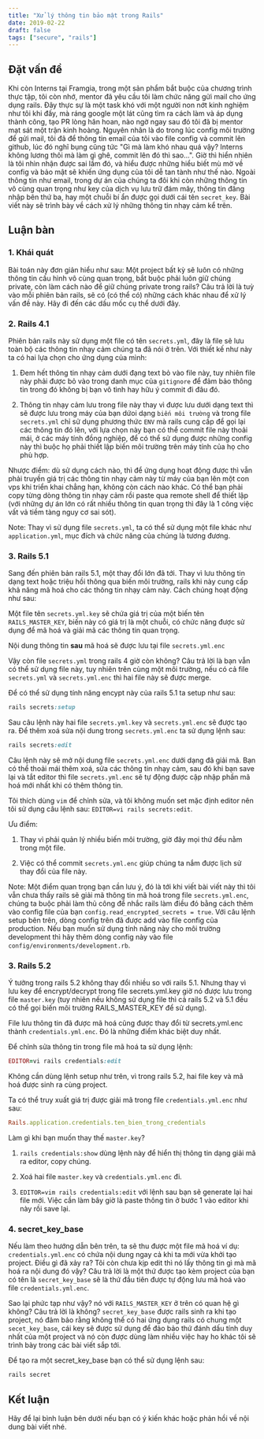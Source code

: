 ```yaml
---
title: "Xử lý thông tin bảo mật trong Rails"
date: 2019-02-22
draft: false
tags: ["secure", "rails"]
---
```


## Đặt vấn đề

Khi còn Interns tại Framgia, trong một sản phẩm bắt buộc của chương trình thực tập, tôi còn nhớ, mentor đã yêu cầu tôi làm chức năng gửi mail cho ứng dụng rails. Đây thực sự là một task khó với một người non nớt kinh nghiệm như tôi khi đấy, mà ráng google một lát cũng tìm ra cách làm và áp dụng thành công, tạo PR lòng hân hoan, nào ngờ ngay sau đó tôi đã bị mentor mạt sát một trận kinh hoàng. Nguyên nhân là do trong lúc config môi trường để gửi mail, tôi đã để thông tin email của tôi vào file config và commit lên github, lúc đó nghĩ bụng cũng tức "Gì mà làm khó nhau quá vậy? Interns không lương thôi mà làm gì ghê, commit lên đó thì sao...". Giờ thì hiển nhiên là tôi nhìn nhận được sai lầm đó, và hiểu được những hiểu biết mù mờ về config và bảo mật sẽ khiến ứng dụng của tôi dễ tan tành như thế nào. Ngoài thông tin như email, trong dự án của chúng ta đôi khi còn những thông tin vô cùng quan trọng như key của dịch vụ lưu trữ đám mây, thông tin đăng nhập bên thứ ba, hay một chuỗi bí ẩn được gọi dưới cái tên `secret_key`. Bài viết này sẽ trình bày về cách xử lý những thông tin nhạy cảm kể trên.

## Luận bàn

### 1. Khái quát

Bài toán này đơn giản hiểu như sau: Một project bất kỳ sẽ luôn có những thông tin cấu hình vô cùng quan trọng, bắt buộc phải luôn giữ chúng private, còn làm cách nào để giữ chúng private trong rails?
Câu trả lời là tuỳ vào mỗi phiên bản rails, sẽ có (có thể có) những cách khác nhau để xử lý vấn đề này. Hãy đi đến các dấu mốc cụ thể dưới đây.

### 2. Rails 4.1

Phiên bản rails này sử dụng một file có tên `secrets.yml`, đây là file sẽ lưu toàn bộ các thông tin nhạy cảm chúng ta đã nói ở trên. 
Với thiết kế như này ta có hai lựa chọn cho ứng dụng của mình:
1. Đem hết thông tin nhạy cảm dưới đạng text bỏ vào file này, tuy nhiên file này phải được bỏ vào trong danh mục của `gitignore` để đảm bảo thông tin trong đó không bị bạn vô tình hay hữu ý commit đi đâu đó.

2. Thông tin nhạy cảm lưu trong file này thay vì được lưu dưới dạng text thì sẽ được lưu trong máy của bạn dứoi dạng `biến môi trường` và trong file `secrets.yml` chỉ sử dụng phương thức `ENV` mà rails cung cấp để gọi lại các thông tin đó lên, với lựa chọn này bạn có thể commit file này thoải mái, ở các máy tính đồng nghiệp, để có thể sử dụng được những config này thì buộc họ phải thiết lập biến môi trường trên máy tính của họ cho phù hợp.

Nhược điểm: dù sử dụng cách nào, thì để ứng dụng hoạt động được thì vẫn phải truyền giá trị các thông tin nhạy cảm này từ máy của bạn lên một con vps khi triển khai chẳng hạn, không còn cách nào khác. Có thể bạn phải copy từng dòng thông tin nhạy cảm rồi paste qua remote shell để thiết lập (với những dự án lớn có rất nhiều thông tin quan trọng thì đây là 1 công việc vất vả tiềm tàng nguy cơ sai sót).

Note: Thay vì sử dụng file `secrets.yml`, ta có thể sử dụng một file khác như `application.yml`, mục đích và chức năng của chúng là tương đương.

### 3. Rails 5.1

Sang đến phiên bản rails 5.1, một thay đổi lớn đã tới. Thay vì lưu thông tin dạng text hoặc triệu hồi thông qua biến môi trường, rails khi này cung cấp khả năng mã hoá cho các thông tin nhạy cảm này. 
Cách chúng hoạt động như sau: 

Một file tên `secrets.yml.key` sẽ chứa giá trị của một biến tên `RAILS_MASTER_KEY`, biến này có giá trị là một chuỗi, có chức năng được sử dụng để mã hoá và giải mã các thông tin quan trọng.

Nội dung thông tin **sau** mã hoá sẽ được lưu tại file `secrets.yml.enc`

Vậy còn file `secrets.yml` trong rails 4 giờ còn không? Câu trả lời là bạn vẫn có thể sử dụng file này, tuy nhiên trên cùng một môi trường, nếu có cả file `secrets.yml` và `secrets.yml.enc` thì hai file này sẽ được merge.

Để có thể sử dụng tính năng encypt này của rails 5.1 ta setup như sau:

```ruby
rails secrets:setup
```
Sau câu lệnh này hai file `secrets.yml.key` và `secrets.yml.enc` sẽ được tạo ra. Để thêm xoá sửa nội dung trong `secrets.yml.enc` ta sử dụng lệnh sau: 

```ruby
rails secrets:edit
```

Câu lệnh này sẽ mở nội dung file `secrets.yml.enc` dưới dạng đã giải mã. Bạn có thể thoải mái thêm xoá, sửa các thông tin nhạy cảm, sau đó khi bạn save lại và tắt editor thì file `secrets.yml.enc` sẽ tự động được cập nhập phần mã hoá mới nhất khi có thêm thông tin.

Tôi thích dùng `vim` để chỉnh sửa, và tôi không muốn set mặc định editor nên tôi sử dụng câu lệnh sau: `EDITOR=vi rails secrets:edit`.

Ưu điểm: 

1. Thay vì phải quản lý nhiều biến môi trường, giờ đây mọi thứ đều nằm trong một file.

2. Việc có thể commit `secrets.yml.enc` giúp chúng ta nắm được lịch sử thay đổi của file này.

Note: Một điểm quan trọng bạn cần lưu ý, đó là tới khi viết bài viết này thì tôi vẫn chưa thấy rails sẽ giải mã thông tin mã hoá trong file `secrets.yml.enc`, chúng ta buộc phải làm thủ công để nhắc rails làm điều đó bằng cách thêm vào config file của bạn `config.read_encrypted_secrets = true`. Với câu lệnh setup bên trên, dòng config trên đã được add vào file config của production. Nếu bạn muốn sử dụng tính năng này cho môi trường development thì hãy thêm dòng config này vào file `config/environments/development.rb`.

### 3. Rails 5.2

Ý tưởng trong rails 5.2 không thay đổi nhiều so với rails 5.1. Nhưng thay vì lưu key để encrypt/decrypt trong file secrets.yml.key giờ nó được lưu trong file `master.key` (tuy nhiên nếu không sử dụng file thì cả rails 5.2 và 5.1 đều có thể gọi biến môi trường RAILS_MASTER_KEY để sử dụng).

File lưu thông tin đã được mã hoá cũng được thay đổi từ secrets.yml.enc thành `credentials.yml.enc`.  Đó là những điểm khác biệt duy nhất.

Để chỉnh sửa thông tin trong file mã hoá ta sử dụng lệnh:

```ruby
EDITOR=vi rails credentials:edit
```
Không cần dùng lệnh setup như trên, vì trong rails 5.2, hai file key và mã hoá được sinh ra cùng project.

Ta có thể truy xuất giá trị được giải mã trong file `credentials.yml.enc` như sau: 

```ruby
Rails.application.credentials.ten_bien_trong_credentials
```

Làm gì khi bạn muốn thay thế `master.key`?

1. `rails credentials:show` dùng lệnh này để hiển thị thông tin dạng giải mã ra editor, copy chúng.

2. Xoá hai file `master.key` và `credentials.yml.enc` đi.

3. `EDITOR=vim rails credentials:edit` với lệnh sau bạn sẽ generate lại hai file mới. Việc cần làm bây giờ là paste thông tin ở bước 1 vào editor khi này rồi save lại. 

### 4. secret_key_base

Nếu làm theo hướng dẫn bên trên, ta sẽ thu được một file mã hoá ví dụ: `credentials.yml.enc` có chứa nội dung ngay cả khi ta mới vừa khởi tạo project. Điều gì đã xảy ra? Tôi còn chưa kịp edit thì nó lấy thông tin gì mà mã hoá ra nội dung đó vậy? Câu trả lời là một thứ được tạo kèm project của bạn có tên là `secret_key_base` sẽ là thứ đầu tiên được tự động lưu mã hoá vào file `credentials.yml.enc`.

Sao lại phức tạp như vậy? nó với `RAILS_MASTER_KEY` ở trên có quan hệ gì không? Câu trả lời là không? `secret_key_base` được rails sinh ra khi tạo project, nó đảm bảo rằng không thể có hai ứng dụng rails có chung một `secet_key_base`, cái key sẽ được sử dụng để đảo bảo thứ đánh dấu tính duy nhất của một project và nó còn được dùng làm nhiều việc hay ho khác tôi sẽ trình bày trong các bài viết sắp tới.

Để tạo ra một secret_key_base bạn có thể sử dụng lệnh sau:

```ruby
rails secret
```

## Kết luận

Hãy để lại bình luận bên dưới nếu bạn có ý kiến khác hoặc phản hồi về nội dung bài viết nhé.
                            